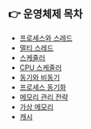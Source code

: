 ## 👉 운영체제 목차

- [프로세스와 스레드](https://github.com/corrvax/ComputerScienceStudy/blob/main/os/%ED%94%84%EB%A1%9C%EC%84%B8%EC%8A%A4%EC%99%80%20%EC%8A%A4%EB%A0%88%EB%93%9C.md)
- [멀티 스레드](https://github.com/corrvax/ComputerScienceStudy/blob/main/os/%EB%A9%80%ED%8B%B0%EC%8A%A4%EB%A0%88%EB%93%9C.md)
- [스케줄러](https://github.com/corrvax/ComputerScienceStudy/blob/main/os/%EC%8A%A4%EC%BC%80%EC%A4%84%EB%9F%AC.md)
- [CPU 스케줄러](https://github.com/corrvax/ComputerScienceStudy/blob/main/os/CPU%EC%8A%A4%EC%BC%80%EC%A4%84%EB%9F%AC.md)
- [동기와 비동기](https://github.com/corrvax/ComputerScienceStudy/blob/main/os/%EB%8F%99%EA%B8%B0%EC%99%80%20%EB%B9%84%EB%8F%99%EA%B8%B0.md)
- [프로세스 동기화]()
- [메모리 관리 전략]()
- [가상 메모리](https://github.com/corrvax/ComputerScienceStudy/blob/main/os/%EA%B0%80%EC%83%81%EB%A9%94%EB%AA%A8%EB%A6%AC.md)
- [캐시]()
